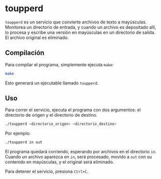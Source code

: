 # toupperd

`toupperd` es un servicio que convierte archivos de texto a mayúsculas. Monitorea un directorio de entrada, y cuando un archivo es depositado allí, lo procesa y escribe una versión en mayúsculas en un directorio de salida. El archivo original es eliminado.

## Compilación

Para compilar el programa, simplemente ejecuta `make`:

```bash
make
```

Esto generará un ejecutable llamado `toupperd`.

## Uso

Para correr el servicio, ejecuta el programa con dos argumentos: el directorio de origen y el directorio de destino.

```bash
./toupperd <directorio_origen> <directorio_destino>
```

Por ejemplo:

```bash
./toupperd in out
```

El programa quedará corriendo, esperando por archivos en el directorio `in`. Cuando un archivo aparezca en `in`, será procesado, movido a `out` con su contenido en mayúsculas, y el original será eliminado.

Para detener el servicio, presiona `Ctrl+C`.

